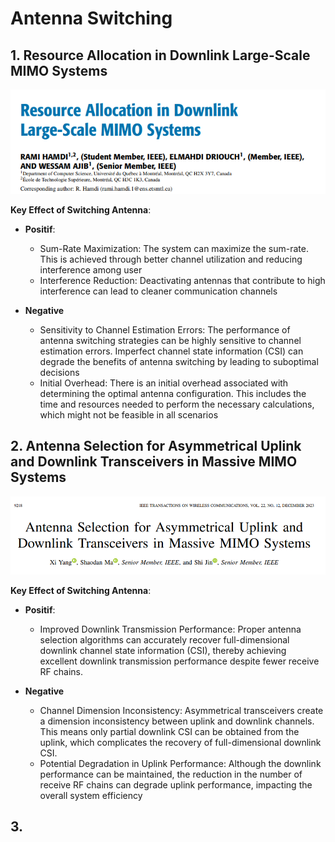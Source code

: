 # Antenna Switching

## 1. Resource Allocation in Downlink Large-Scale MIMO Systems

![alt text](images/mimo14.png)

**Key Effect of Switching Antenna**:
- **Positif**: 
  - Sum-Rate Maximization: The system can maximize the sum-rate. This is achieved through better channel utilization and reducing interference among user
  - Interference Reduction: Deactivating antennas that contribute to high interference can lead to cleaner communication channels

- **Negative**
  - Sensitivity to Channel Estimation Errors: The performance of antenna switching strategies can be highly sensitive to channel estimation errors. Imperfect channel state information (CSI) can degrade the benefits of antenna switching by leading to suboptimal decisions​
  - Initial Overhead: There is an initial overhead associated with determining the optimal antenna configuration. This includes the time and resources needed to perform the necessary calculations, which might not be feasible in all scenarios

## 2. Antenna Selection for Asymmetrical Uplink and Downlink Transceivers in Massive MIMO Systems

![alt text](images/mimo15.png)

**Key Effect of Switching Antenna**:
- **Positif**: 
  - Improved Downlink Transmission Performance:
Proper antenna selection algorithms can accurately recover full-dimensional downlink channel state information (CSI), thereby achieving excellent downlink transmission performance despite fewer receive RF chains.

- **Negative**
  - Channel Dimension Inconsistency:
Asymmetrical transceivers create a dimension inconsistency between uplink and downlink channels. This means only partial downlink CSI can be obtained from the uplink, which complicates the recovery of full-dimensional downlink CSI.​
  - Potential Degradation in Uplink Performance:
Although the downlink performance can be maintained, the reduction in the number of receive RF chains can degrade uplink performance, impacting the overall system efficiency


## 3. 